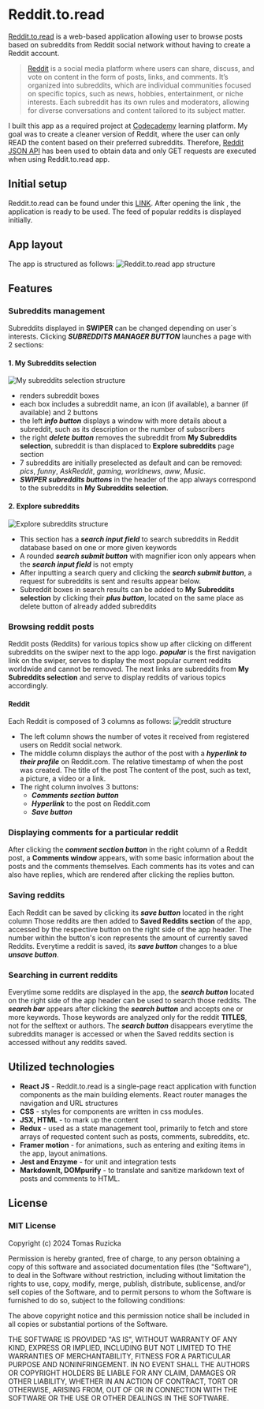 # Reddit.to.read

[Reddit.to.read](https://reddittoread.netlify.app) is a web-based application allowing user to browse posts based on subreddits from Reddit social network without having to create a Reddit account.

>[Reddit](https://www.reddit.com/) is a social media platform where users can share, discuss, and vote on content in the form of posts, links, and comments. It’s organized into subreddits, which are individual communities focused on specific topics, such as news, hobbies, entertainment, or niche interests. Each subreddit has its own rules and moderators, allowing for diverse conversations and content tailored to its subject matter.

I built this app as a required project at [Codecademy](https://www.codecademy.com/) learning platform. My goal was to create a cleaner version of Reddit, where the user can only READ the content based on their preferred subreddits.
Therefore, [Reddit JSON API](https://github.com/reddit-archive/reddit/wiki/json)
has been used to obtain data and only GET requests are executed when using Reddit.to.read app.




## Initial setup
Reddit.to.read can be found under this [LINK](https://reddittoread.netlify.app).
After opening the link , the application is ready to be used. The feed of popular reddits is displayed initially.

## App layout
The app is structured as follows:
![Reddit.to.read app structure](./public/readme-img/reddit-app-structure.png)

## Features

### Subreddits management
Subreddits displayed in **SWIPER** can be changed depending on user`s interests. Clicking **_SUBREDDITS MANAGER BUTTON_** launches a page with 2 sections:

#### 1. My Subreddits selection
![My subreddits selection structure](./public/readme-img/my-subreddits-selection.png)

* renders subreddit boxes
* each box includes a subreddit name, an icon (if available), a banner (if available) and 2 buttons
* the left **_info button_** displays a window with more details about a subreddit, such as its description or the number of subscribers
* the right **_delete button_** removes the subreddit from **My Subreddits selection**, subreddit is than displaced to **Explore subreddits** page section
* 7 subreddits are initially preselected as default and can be removed: _pics_, _funny_, _AskReddit_, _gaming_, _worldnews_, _aww_, _Music_.
* **_SWIPER subreddits buttons_** in the header of the app always correspond to the subreddits in **My Subreddits selection**.

#### 2. Explore subreddits
![Explore subreddits structure](./public/readme-img/explore-subreddits.png)

* This section has a **_search input field_** to search subreddits in Reddit database based on one or more given keywords
* A rounded **_search submit button_** with magnifier icon only appears when the **_search input field_** is not empty
* After inputting a search query and clicking the **_search submit button_**, a request for subreddits is sent and results appear below.
* Subreddit boxes in search results can be added to **My Subreddits selection** by clicking their **_plus button_**, located on the same place as delete button of already added subreddits

### Browsing reddit posts

Reddit posts (Reddits) for various topics show up after clicking on different subreddits on the swiper next to the app logo. 
**_popular_** is the first navigation link on the swiper, serves to display the most popular current reddits worldwide and cannot be removed.
The next links are subreddits from **My Subreddits selection** and serve to display reddits of various topics accordingly.

#### Reddit

Each Reddit is composed of 3 columns as follows:
![reddit structure](./public/readme-img/reddit.png)

* The left column shows the number of votes it received from registered users on Reddit social network.
* The middle column displays 
the author of the post with a **_hyperlink to their profile_** on Reddit.com.
The relative timestamp of when the post was created.
The title of the post
The content of the post, such as text, a picture, a video or a link.
* The right column involves 3 buttons:
    - **_Comments section button_**
    - **_Hyperlink_** to the post on Reddit.com
    - **_Save button_**

### Displaying comments for a particular reddit

After clicking the **_comment section button_** in the right column of a Reddit post, a **Comments window** appears, with some basic information about the posts and the comments themselves. Each comments has its votes and can also have replies, which are rendered after clicking the replies button.

### Saving reddits

Each Reddit can be saved by clicking its **_save button_** located in the right column
Those reddits are then added to **Saved Reddits section** of the app, accessed by the respective button on the right side of the app header.
The number within the button's icon represents the amount of currently saved Reddits.
Everytime a reddit is saved, its **_save button_** changes to a blue **_unsave button_**.

### Searching in current reddits

Everytime some reddits are displayed in the app, the **_search button_** located on the right side of the app header can be used to search those reddits.
The **_search bar_** appears after clicking the **_search button_** and accepts one or more keywords. Those keywords are analyzed only for the reddit **TITLES**, not for the selftext or authors.
The **_search button_** disappears everytime the subreddits manager is accessed or when the Saved reddits section is accessed without any reddits saved.

## Utilized technologies
* **React JS** - Reddit.to.read is a single-page react application with function components as the main building elements. React router manages the navigation and URL structures
* **CSS** - styles for components are written in css modules.
* **JSX, HTML** - to mark up the content
* **Redux** - used as a state management tool, primarily to fetch and store arrays of requested content such as posts, comments, subreddits, etc.
* **Framer motion** - for animations, such as entering and exiting items in the app, layout animations.
* **Jest and Enzyme** - for unit and integration tests
* **MarkdownIt, DOMpurify** - to translate and sanitize markdown text of posts and comments to HTML.



## License
### MIT License

Copyright (c) 2024 Tomas Ruzicka

Permission is hereby granted, free of charge, to any person obtaining a copy
of this software and associated documentation files (the "Software"), to deal
in the Software without restriction, including without limitation the rights
to use, copy, modify, merge, publish, distribute, sublicense, and/or sell
copies of the Software, and to permit persons to whom the Software is
furnished to do so, subject to the following conditions:

The above copyright notice and this permission notice shall be included in all
copies or substantial portions of the Software.

THE SOFTWARE IS PROVIDED "AS IS", WITHOUT WARRANTY OF ANY KIND, EXPRESS OR
IMPLIED, INCLUDING BUT NOT LIMITED TO THE WARRANTIES OF MERCHANTABILITY,
FITNESS FOR A PARTICULAR PURPOSE AND NONINFRINGEMENT. IN NO EVENT SHALL THE
AUTHORS OR COPYRIGHT HOLDERS BE LIABLE FOR ANY CLAIM, DAMAGES OR OTHER
LIABILITY, WHETHER IN AN ACTION OF CONTRACT, TORT OR OTHERWISE, ARISING FROM,
OUT OF OR IN CONNECTION WITH THE SOFTWARE OR THE USE OR OTHER DEALINGS IN THE
SOFTWARE.